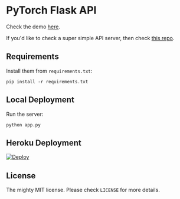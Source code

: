 # PyTorch Flask API


Check the demo [here](https://pytorch-imagenet.herokuapp.com/).

If you'd like to check a super simple API server, then check [this repo](https://github.com/avinassh/pytorch-flask-api-heroku).


## Requirements

Install them from `requirements.txt`:

    pip install -r requirements.txt


## Local Deployment

Run the server:

    python app.py


## Heroku Deployment

[![Deploy](https://www.herokucdn.com/deploy/button.svg)](https://heroku.com/deploy?template=https://github.com/avinassh/pytorch-flask-api-heroku)


## License

The mighty MIT license. Please check `LICENSE` for more details.
